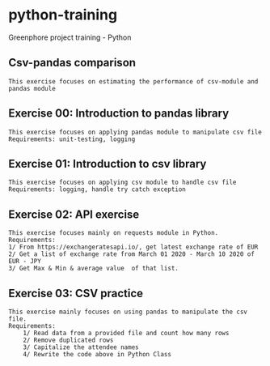 # python-training
Greenphore project training - Python

## Csv-pandas comparison
    This exercise focuses on estimating the performance of csv-module and pandas module
    
## Exercise 00: Introduction to pandas library
    This exercise focuses on applying pandas module to manipulate csv file
    Requirements: unit-testing, logging

## Exercise 01: Introduction to csv library
    This exercise focuses on applying csv module to handle csv file
    Requirements: logging, handle try catch exception

## Exercise 02: API exercise
    This exercise focuses mainly on requests module in Python.
    Requirements:
    1/ From https://exchangeratesapi.io/, get latest exchange rate of EUR
    2/ Get a list of exchange rate from March 01 2020 - March 10 2020 of EUR - JPY
    3/ Get Max & Min & average value  of that list.

## Exercise 03: CSV practice
    This exercise mainly focuses on using pandas to manipulate the csv file.
    Requirements:
        1/ Read data from a provided file and count how many rows
        2/ Remove duplicated rows
        3/ Capitalize the attendee names
        4/ Rewrite the code above in Python Class
